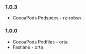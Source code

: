 ### 1.0.3

* CocoaPods Podspecs - rz-robsn

### 1.0.0

* CocoaPods Podfiles - orta
* Fastlane - orta